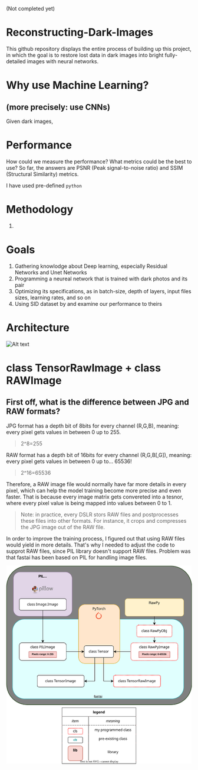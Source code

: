 (Not completed yet)

# Reconstructing-Dark-Images
This github repository displays the entire process of building up this project, in which the goal is to restore lost data in dark images into bright fully-detailed images with neural networks.

# Why use Machine Learning? 
## (more precisely: use CNNs)
Given dark images, 

# Performance
How could we measure the performance? What metrics could be the best to use?
So far, the answers are PSNR (Peak signal-to-noise ratio) and SSIM (Structural Similarity) metrics.

I have used pre-defined `python`

# Methodology
1.

# Goals
1. Gathering knowlodge about Deep learning, especially Residual Networks and Unet Networks
2. Programming a neureal network that is trained with dark photos and its pair
3. Optimizing its specifications, as in batch-size, depth of layers, input files sizes, learning rates, and so on
4. Using SID dataset by <insert credits here> and examine our performance to theirs

# Architecture
![Alt text](./SVGs/Architecture__.svg)

# class TensorRawImage + class RAWImage
## First off, what is the difference between JPG and RAW formats?
JPG format has a depth bit of 8bits for every channel (R,G,B), meaning: every pixel gets values in between 0 up to 255.
> 2^8=255
  
RAW format has a depth bit of 16bits for every channel (R,G,B[,G]), meaning: every pixel gets values in between 0 up to... 65536!
> 2^16=65536

Therefore, a RAW image file would normally have far more details in every pixel, which can help the model training become more precise and even faster. That is because every image matrix gets convereted into a tesnor, where every pixel value is being mapped into values between 0 to 1.
> Note: in practice, every DSLR stors RAW files and postprocesses these files into other formats. For instance, it crops and compresses the JPG image out of the RAW file.
  
  

In order to improve the training process, I figured out that using RAW files would yield in more details. That's why I needed to adjust the code to supprot RAW files, since PIL library doesn't support RAW files. Problem was that fastai has been based on PIL for handling image files.

![Alt text](./SVGs/TensorRawImage__.svg)
  
